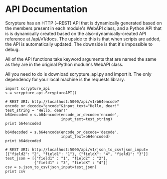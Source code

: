 API Documentation
============

Scrypture has an HTTP (~REST) API that is dynamically generated based on the members present in each module's WebAPI class, and a Python API that is is dynamically created based on the also-dynamically-created API reference at /api/v1/docs. The upside to this is that when scripts are added, the API is automatically updated. The downside is that it's impossible to debug.

All of the API functions take keyword arguments that are named the same as they are in the original Python module's WebAPI class.

All you need to do is download scrypture\_api.py and import it. The only dependency for your local machine is the requests library.

```
import scrypture_api
s = scrypture_api.ScryptureAPI()

# REST URI: http://localhost:5000/api/v1/b64encode?encode_or_decode="encode"&input_text="Hello, dear!"
test_string = "Hello, dear!"
b64encoded = s.b64encode(encode_or_decode='encode',
                         input_text=test_string)
print b64encoded

b64decoded = s.b64encode(encode_or_decode='decode',
                         input_text=b64encoded)
print b64decoded

# REST URI: http://localhost:5000/api/v1/json_to_csv?json_input=[{"field2": "2", "field1": "1"}, {"fieldX": "4", "field1": "3"}]
test_json = [{"field1" : "1", "field2" : "2"},
             {"field1" : "3", "fieldX" : "4"}]
csv = s.json_to_csv(json_input=test_json)
print csv
```
